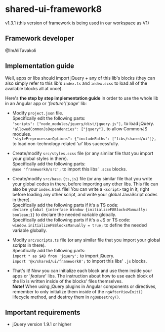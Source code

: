 # shared-ui-framework8

v1.3.1 (this version of framework is being used in our workspace as V1)

## Framework developer

@ImAliTavakoli

## Implementation guide

Well, apps or libs should import jQuery + any of this lib's blocks (they can also simply refer to this lib's `index.ts` and `index.scss` to load all of the available blocks all at once).

Here's **the step by step implementation guide** in order to use the whole lib in an Angular app or '_feature_'/'_page_' lib:

- Modify `project.json` file.  
  Specifically edit the following parts:  
  `"scripts": ["node_modules/jquery/dist/jquery.js"],` to load jQuery.  
  `"allowedCommonJsDependencies": ["jquery"],` to allow CommonJS modules.  
  `"stylePreprocessorOptions": {"includePaths": ["libs/shared/ui"]},` to load non-technology related '_ui_' libs successfully.

- Create/modify `src/styles.scss` file (or any similar file that you import your global styles in there).  
  Specifically add the following parts:  
  `@use 'framework8/src';` to import this libs' `.scss` blocks.

- Create/modify `src/base.{ts,js}` file (or any similar file that you write your global codes in there, before importing any other libs. This file can also be your `index.html` file! You can write a `<script>` tag in it, right before loading any other script, and write your global JavaScript codes in there).  
  Specifically add the following parts if it's a TS code:  
  `declare global {interface Window {initializeF8BlocksManually: boolean;}}` to declare the needed variable globally.  
  Specifically add the following parts if it's a JS or TS code:  
  `window.initializeF8BlocksManually = true;` to define the needed variable globally.

- Modify `src/scripts.ts` file (or any similar file that you import your global scripts in there).  
  Specifically add the following parts:  
  `import * as $AB from 'jquery';` to import jQuery.  
  `import '@x/shared/ui/framework8';` to import this libs' `.js` blocks.

- That's it! Now you can initialize each block and use them inside your apps or '_feature_' libs. The instruction about how to use each block of the lib is written inside of the blocks' files themselves.  
  **Note!** When using jQuery plugins in Angular components or directives, remember to only initialize them inside of the `ngAfterViewInit()` lifecycle method, and destroy them in `ngOnDestroy()`.

## Important requirements

- jQuery version 1.9.1 or higher

